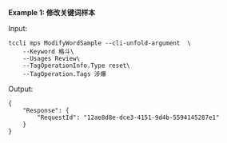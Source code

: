 **Example 1: 修改关键词样本**



Input: 

```
tccli mps ModifyWordSample --cli-unfold-argument  \
    --Keyword 格斗\
    --Usages Review\
    --TagOperationInfo.Type reset\
    --TagOperation.Tags 涉爆
```

Output: 
```
{
    "Response": {
        "RequestId": "12ae8d8e-dce3-4151-9d4b-5594145287e1"
    }
}
```

